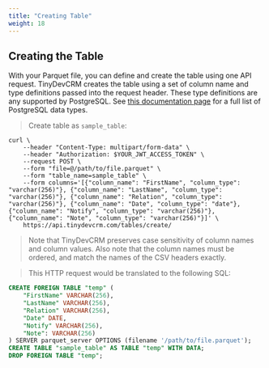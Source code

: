 ```yaml
---
title: "Creating Table"
weight: 18
---
```


## Creating the Table

With your Parquet file, you can define and create the table using one API
request. TinyDevCRM creates the table using a set of column name and type
definitions passed into the request header. These type definitions are any
supported by PostgreSQL. See [this documentation
page](https://www.postgresql.org/docs/12/datatype.html) for a full list of
PostgreSQL data types.

> Create table as `sample_table`:

```shell
curl \
    --header "Content-Type: multipart/form-data" \
    --header "Authorization: $YOUR_JWT_ACCESS_TOKEN" \
    --request POST \
    --form "file=@/path/to/file.parquet" \
    --form "table_name=sample_table" \
    --form columns='[{"column_name": "FirstName", "column_type": "varchar(256)"}, {"column_name": "LastName", "column_type": "varchar(256)"}, {"column_name": "Relation", "column_type": "varchar(256)"}, {"column_name": "Date", "column_type": "date"}, {"column_name": "Notify", "column_type": "varchar(256)"}, {"column_name": "Note", "column_type": "varchar(256)"}]' \
    https://api.tinydevcrm.com/tables/create/
```

> Note that TinyDevCRM preserves case sensitivity of column names and column
> values. Also note that the column names must be ordered, and match the names
> of the CSV headers exactly.

> This HTTP request would be translated to the following SQL:

```sql
CREATE FOREIGN TABLE "temp" (
    "FirstName" VARCHAR(256),
    "LastName" VARCHAR(256),
    "Relation" VARCHAR(256),
    "Date" DATE,
    "Notify" VARCHAR(256),
    "Note": VARCHAR(256)
) SERVER parquet_server OPTIONS (filename '/path/to/file.parquet');
CREATE TABLE "sample_table" AS TABLE "temp" WITH DATA;
DROP FOREIGN TABLE "temp";
```

